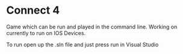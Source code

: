 # Connect 4 
Game which can be run and played in the command line.
Working on currently to run on IOS Devices.


To run open up the .sln file and just press run in Visual Studio
